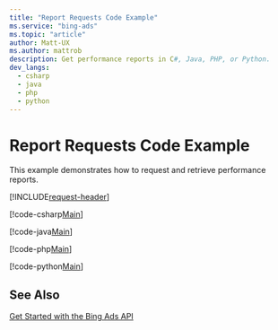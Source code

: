 ```yaml
---
title: "Report Requests Code Example"
ms.service: "bing-ads"
ms.topic: "article"
author: Matt-UX
ms.author: mattrob
description: Get performance reports in C#, Java, PHP, or Python.
dev_langs:
  - csharp
  - java
  - php
  - python
---
```

# Report Requests Code Example
This example demonstrates how to request and retrieve performance reports.

[!INCLUDE[request-header](./includes/code-tips.md)]

[!code-csharp[Main](../../../BingAds-dotNet-SDK/examples/BingAdsExamples/BingAdsExamplesLibrary/v13/ReportRequests.cs)]

[!code-java[Main](../../../BingAds-Java-SDK/examples/BingAdsDesktopApp/src/main/java/com/microsoft/bingads/examples/v13/ReportRequests.java)]

[!code-php[Main](../../../BingAds-PHP-SDK/samples/V13/ReportRequests.php)]

[!code-python[Main](../../../BingAds-Python-SDK/examples/v13/report_requests.py)]

## See Also
[Get Started with the Bing Ads API](get-started.md)  
